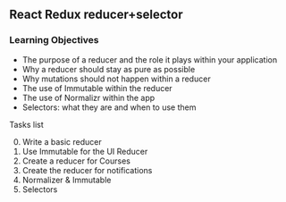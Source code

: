 ## React Redux reducer+selector

### Learning Objectives

- The purpose of a reducer and the role it plays within your application
- Why a reducer should stay as pure as possible
- Why mutations should not happen within a reducer
- The use of Immutable within the reducer
- The use of Normalizr within the app
- Selectors: what they are and when to use them

Tasks list

0. Write a basic reducer
1. Use Immutable for the UI Reducer
2. Create a reducer for Courses
3. Create the reducer for notifications
4. Normalizer & Immutable
5. Selectors
